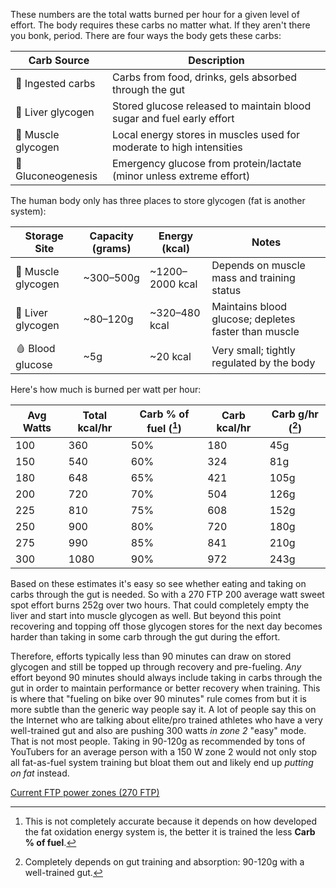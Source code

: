 These numbers are the total watts burned per hour for a given level of effort. The body requires these carbs no matter what. If they aren't there you bonk, period. There are four ways the body gets these carbs:

| Carb Source        | Description                                                           |
| ------------------ | --------------------------------------------------------------------- |
| 🍞 Ingested carbs  | Carbs from food, drinks, gels absorbed through the gut                |
| 🧠 Liver glycogen  | Stored glucose released to maintain blood sugar and fuel early effort |
| 💪 Muscle glycogen | Local energy stores in muscles used for moderate to high intensities  |
| 🧬 Gluconeogenesis | Emergency glucose from protein/lactate (minor unless extreme effort)  |
The human body only has three places to store glycogen (fat is another system):

| Storage Site       | Capacity (grams) | Energy (kcal)   | Notes                                                   |
|--------------------|------------------|------------------|----------------------------------------------------------|
| 💪 Muscle glycogen  | ~300–500g        | ~1200–2000 kcal  | Depends on muscle mass and training status               |
| 🧠 Liver glycogen   | ~80–120g         | ~320–480 kcal    | Maintains blood glucose; depletes faster than muscle     |
| 🩸 Blood glucose    | ~5g              | ~20 kcal         | Very small; tightly regulated by the body                |

Here's how much is burned per watt per hour:

| Avg Watts | Total kcal/hr | Carb % of fuel ([^1]) | Carb kcal/hr | Carb g/hr ([^2]) |
| --------- | ------------- | --------------------- | ------------ | ---------------- |
| 100       | 360           | 50%                   | 180          | 45g              |
| 150       | 540           | 60%                   | 324          | 81g              |
| 180       | 648           | 65%                   | 421          | 105g             |
| 200       | 720           | 70%                   | 504          | 126g             |
| 225       | 810           | 75%                   | 608          | 152g             |
| 250       | 900           | 80%                   | 720          | 180g             |
| 275       | 990           | 85%                   | 841          | 210g             |
| 300       | 1080          | 90%                   | 972          | 243g             |
Based on these estimates it's easy so see whether eating and taking on carbs through the gut is needed. So with a 270 FTP 200 average watt sweet spot effort burns 252g over two hours. That could completely empty the liver and start into muscle glycogen as well. But beyond this point recovering and topping off those glycogen stores for the next day becomes harder than taking in some carb through the gut during the effort.

Therefore, efforts typically less than 90 minutes can draw on stored glycogen and still be topped up through recovery and pre-fueling. *Any* effort beyond 90 minutes should always include taking in carbs through the gut in order to maintain performance or better recovery when training. This is where that "fueling on bike over 90 minutes" rule comes from but it is more subtle than the generic way people say it. A lot of people say this on the Internet who are talking about elite/pro trained athletes who have a very well-trained gut and also are pushing 300 watts _in zone 2_ "easy" mode. That is not most people. Taking in 90-120g as recommended by tons of YouTubers for an average person with a 150 W zone 2 would not only stop all fat-as-fuel system training but bloat them out and likely end up _putting on fat_ instead.

[Current FTP power zones (270 FTP)](Current%20FTP%20power%20zones%20(270%20FTP).md)

[^1]: This is not completely accurate because it depends on how developed the fat oxidation energy system is, the better it is trained the less **Carb % of fuel**.

[^2]: Completely depends on gut training and absorption: 90-120g with a well-trained gut.